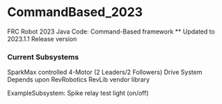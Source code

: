 # CommandBased_2023
FRC Robot 2023 Java Code: Command-Based framework
** Updated to 2023.1.1 Release version

### Current Subsystems
SparkMax controlled 4-Motor (2 Leaders/2 Followers) Drive System
Depends upon RevRobotics RevLib vendor library

ExampleSubsystem:
Spike relay test light (on/off)
